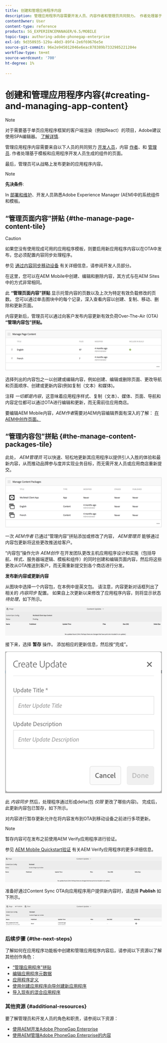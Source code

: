 ```yaml
---
title: 创建和管理应用程序内容
description: 管理应用程序内容需要开发人员、内容作者和管理员共同努力。 作者处理基于模板和应用程序开发人员生成的组件的页面。
contentOwner: User
content-type: reference
products: SG_EXPERIENCEMANAGER/6.5/MOBILE
topic-tags: authoring-adobe-phonegap-enterprise
exl-id: 9d350935-129a-40d3-89f4-2e6f69676e5e
source-git-commit: 96e2e945012046e6eac878389b7332985221204e
workflow-type: tm+mt
source-wordcount: '700'
ht-degree: 1%

---
```


# 创建和管理应用程序内容{#creating-and-managing-app-content}

>[!NOTE]
>
>对于需要基于单页应用程序框架的客户端渲染（例如React）的项目，Adobe建议使用SPA编辑器。 [了解详情](/help/sites-developing/spa-overview.md).

管理应用程序内容需要来自以下人员的共同努力 [开发人员](#developer)，内容 [作者](#author)、和 [管理员](#administrator). 作者处理基于模板和应用程序开发人员生成的组件的页面。

最后，管理员可从战略上发布更新的应用程序内容。

>[!NOTE]
>
>**先决条件**:
>
>In [部署和维护](/help/sites-deploying/deploy.md)、开发人员熟悉Adobe Experience Manager (AEM)中的系统组件和模板。

## “管理页面内容”拼贴 {#the-manage-page-content-tile}

>[!CAUTION]
>
>如果您没有使用现成可用的应用程序模板，则要启用新应用程序内容以在OTA中发布，您必须配置内容同步处理程序。
>
>参见 [通过内容同步移动设备](/help/mobile/phonegap-contentsync.md) 有关详细信息，请参阅开发人员部分。

在这里，您可以在AEM Mobile中创建、编辑和删除内容，其方式与在AEM Sites中的方式非常相同。

此 **“管理页面内容”拼贴** 显示托管内容的页数以及上次为特定有效负载修改的页数。 您可以通过单击图块中的每个记录，深入查看内容以创建、复制、移动、删除和更新页面。

内容更新后，管理员可以通过向客户发布内容更新有效负荷Over-The-Air (OTA) **“管理内容包”拼贴。**

![chlimage_1-161](assets/chlimage_1-161.png)

选择列出的内容包之一以创建或编辑内容，例如创建、编辑或删除页面、更改导航和页面顺序、创建或更新内容(例如复制（文本）和媒体)。

注释 *一切都是内容*，这意味着应用程序样式、复制（文本）、媒体、页面、导航和内容定位都可以通过OTA进行编辑和更新，而无需前往应用商店。

要编辑AEM Mobile内容，*AEM作者*需要对AEM内容编辑界面有深入的了解： [在AEM中创作页面。](/help/sites-authoring/qg-page-authoring.md)

## “管理内容包”拼贴 {#the-manage-content-packages-tile}

此处， *AEM管理员* 可以快速、轻松地更新其应用程序以提供引人入胜的体验和最新内容，从而推动品牌参与度并实现业务目标，而无需开发人员或应用商店重新提交。

![chlimage_1-162](assets/chlimage_1-162.png)

一次 *AEM作者* 已通过“管理内容”拼贴添加或修改了内容， *AEM管理员* 能够通过内容包更新将这些更改推送给客户。

“内容包”操作允许 *AEM创作* 在开发团队更改主机应用程序设计和实施（包括导航、样式、服务器端逻辑、模板和组件）的同时创建和编辑页面内容，然后将这些更改从OTA推送到客户，而无需重新提交到各个商店进行分发。

**发布新内容或更新内容**

从图块中选择一个内容包，在本例中是英文包。 请注意，内容更新对话框列出了相关的 *内容同步* 配置。 如果自上次更新以来修改了应用程序内容，则将显示状态 *待处理*，如下所示。

![chlimage_1-163](assets/chlimage_1-163.png)

接下来，选择 **暂存** 操作。 添加相应的更新信息，然后按“完成”。

![chlimage_1-164](assets/chlimage_1-164.png)

此 *内容同步* 然后，处理程序通过形成delta(包 *仅限* 更改了哪些内容)。 完成后，此更新内容包已暂存，如下所示。

对内容进行暂存更新允许在将内容发布到OTA到移动设备之前进行多项更新。

>[!NOTE]
>
>暂存内容可在发布之前使用AEM Verify应用程序进行验证。
>
>参见 [AEM Mobile Quickstart验证](/help/mobile/phonegap-mobile-quickstart.md) 有关AEM Verify应用程序的更多详细信息。

![chlimage_1-165](assets/chlimage_1-165.png)

准备好通过Content Sync OTA向应用程序用户提供新内容时，请选择 **Publish** 如下所示。

![chlimage_1-166](assets/chlimage_1-166.png)

### 后续步骤 {#the-next-steps}

了解如何在应用程序功能板中创建和管理应用程序内容后，请参阅以下资源以了解其他创作角色：

* [“管理应用程序”拼贴](/help/mobile/phonegap-app-details-tile.md)
* [编辑应用程序元数据](/help/mobile/phonegap-editmetadata.md)
* [应用程序定义](/help/mobile/phonegap-app-definitions.md)
* [使用创建应用程序向导创建新应用程序](/help/mobile/phonegap-create-new-app.md)
* [导入现有的混合应用程序](/help/mobile/phonegap-adding-content-to-imported-app.md)

### 其他资源 {#additional-resources}

要了解管理员和开发人员的角色和职责，请参阅以下资源：

* [使用AEM开发Adobe PhoneGap Enterprise](/help/mobile/developing-in-phonegap.md)
* [使用AEM管理Adobe PhoneGap Enterprise的内容](/help/mobile/administer-phonegap.md)
